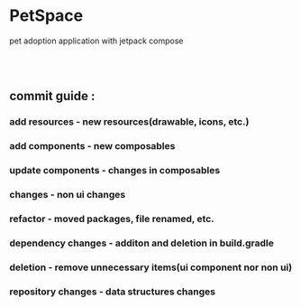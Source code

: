 # PetSpace

pet adoption application with jetpack compose



<br>

<br>



## commit guide : 



### add resources - new resources(drawable, icons, etc.)

### add components - new composables

### update components - changes in composables

### changes - non ui changes

### refactor - moved packages, file renamed, etc.

### dependency changes - additon and deletion in build.gradle

### deletion - remove unnecessary items(ui component nor non ui)

### repository changes - data structures changes
